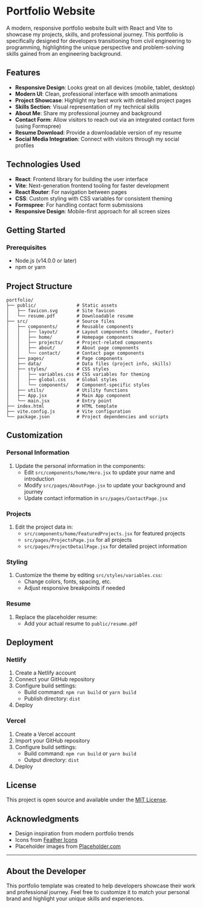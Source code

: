 # Portfolio Website

A modern, responsive portfolio website built with React and Vite to showcase my projects, skills, and professional journey. This portfolio is specifically designed for developers transitioning from civil engineering to programming, highlighting the unique perspective and problem-solving skills gained from an engineering background.


## Features

- **Responsive Design**: Looks great on all devices (mobile, tablet, desktop)
- **Modern UI**: Clean, professional interface with smooth animations
- **Project Showcase**: Highlight my best work with detailed project pages
- **Skills Section**: Visual representation of my technical skills
- **About Me**: Share my professional journey and background
- **Contact Form**: Allow visitors to reach out via an integrated contact form (using Formspree)
- **Resume Download**: Provide a downloadable version of my resume
- **Social Media Integration**: Connect with visitors through my social profiles

## Technologies Used

- **React**: Frontend library for building the user interface
- **Vite**: Next-generation frontend tooling for faster development
- **React Router**: For navigation between pages
- **CSS**: Custom styling with CSS variables for consistent theming
- **Formspree**: For handling contact form submissions
- **Responsive Design**: Mobile-first approach for all screen sizes

## Getting Started

### Prerequisites

- Node.js (v14.0.0 or later)
- npm or yarn


## Project Structure

```
portfolio/
├── public/               # Static assets
│   ├── favicon.svg       # Site favicon
│   └── resume.pdf        # Downloadable resume
├── src/                  # Source files
│   ├── components/       # Reusable components
│   │   ├── layout/       # Layout components (Header, Footer)
│   │   ├── home/         # Homepage components
│   │   ├── projects/     # Project-related components
│   │   ├── about/        # About page components
│   │   └── contact/      # Contact page components
│   ├── pages/            # Page components
│   ├── data/             # Data files (project info, skills)
│   ├── styles/           # CSS styles
│   │   ├── variables.css # CSS variables for theming
│   │   ├── global.css    # Global styles
│   │   └── components/   # Component-specific styles
│   ├── utils/            # Utility functions
│   ├── App.jsx           # Main App component
│   └── main.jsx          # Entry point
├── index.html            # HTML template
├── vite.config.js        # Vite configuration
└── package.json          # Project dependencies and scripts
```

## Customization

### Personal Information

1. Update the personal information in the components:
   - Edit `src/components/home/Hero.jsx` to update your name and introduction
   - Modify `src/pages/AboutPage.jsx` to update your background and journey
   - Update contact information in `src/pages/ContactPage.jsx`

### Projects

1. Edit the project data in:
   - `src/components/home/FeaturedProjects.jsx` for featured projects
   - `src/pages/ProjectsPage.jsx` for all projects
   - `src/pages/ProjectDetailPage.jsx` for detailed project information

### Styling

1. Customize the theme by editing `src/styles/variables.css`:
   - Change colors, fonts, spacing, etc.
   - Adjust responsive breakpoints if needed

### Resume

1. Replace the placeholder resume:
   - Add your actual resume to `public/resume.pdf`

## Deployment

### Netlify

1. Create a Netlify account
2. Connect your GitHub repository
3. Configure build settings:
   - Build command: `npm run build` or `yarn build`
   - Publish directory: `dist`
4. Deploy

### Vercel

1. Create a Vercel account
2. Import your GitHub repository
3. Configure build settings:
   - Build command: `npm run build` or `yarn build`
   - Output directory: `dist`
4. Deploy

## License

This project is open source and available under the [MIT License](LICENSE).

## Acknowledgments

- Design inspiration from modern portfolio trends
- Icons from [Feather Icons](https://feathericons.com/)
- Placeholder images from [Placeholder.com](https://placeholder.com/)

---

## About the Developer

This portfolio template was created to help developers showcase their work and professional journey. Feel free to customize it to match your personal brand and highlight your unique skills and experiences.
